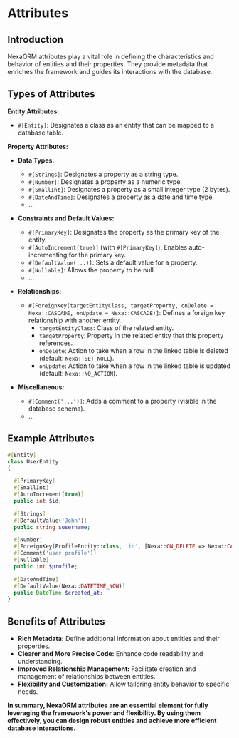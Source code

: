 # **Attributes**

## Introduction

NexaORM attributes play a vital role in defining the characteristics and behavior of entities and their properties. They provide metadata that enriches the framework and guides its interactions with the database.

## Types of Attributes

**Entity Attributes:**

   - `#[Entity]`: Designates a class as an entity that can be mapped to a database table.

**Property Attributes:**

   - **Data Types:**
      - `#[Strings]`: Designates a property as a string type.
      - `#[Number]`: Designates a property as a numeric type.
      - `#[SmallInt]`: Designates a property as a small integer type (2 bytes).
      - `#[DateAndTime]`: Designates a property as a date and time type.
      - ...

   - **Constraints and Default Values:**
      - `#[PrimaryKey]`: Designates the property as the primary key of the entity.
      - `#[AutoIncrement(true)]` (with `#[PrimaryKey]`): Enables auto-incrementing for the primary key.
      - `#[DefaultValue(...)]`: Sets a default value for a property.
      - `#[Nullable]`: Allows the property to be null.
      - ...

   - **Relationships:**
      - `#[ForeignKey(targetEntityClass, targetProperty, onDelete = Nexa::CASCADE, onUpdate = Nexa::CASCADE)]`: Defines a foreign key relationship with another entity.
         - `targetEntityClass`: Class of the related entity.
         - `targetProperty`: Property in the related entity that this property references.
         - `onDelete`: Action to take when a row in the linked table is deleted (default: `Nexa::SET_NULL`).
         - `onUpdate`: Action to take when a row in the linked table is updated (default: `Nexa::NO_ACTION`).

   - **Miscellaneous:**
      - `#[Comment('...')]`: Adds a comment to a property (visible in the database schema).
      - ...

## Example Attributes

```php
#[Entity]
class UserEntity
{

  #[PrimaryKey]
  #[SmallInt]
  #[AutoIncrement(true)]
  public int $id;

  #[Strings]
  #[DefaultValue('John')]
  public string $username;

  #[Number]
  #[ForeignKey(ProfileEntity::class, 'id', [Nexa::ON_DELETE => Nexa::CASCADE, onUpdate => Nexa::CASCADE])]
  #[Comment('user profile')]
  #[Nullable]
  public int $profile;

  #[DateAndTime]
  #[DefaultValue(Nexa::DATETIME_NOW)]
  public DateTime $created_at;
}
```

## Benefits of Attributes

- **Rich Metadata:** Define additional information about entities and their properties.
- **Clearer and More Precise Code:** Enhance code readability and understanding.
- **Improved Relationship Management:** Facilitate creation and management of relationships between entities.
- **Flexibility and Customization:** Allow tailoring entity behavior to specific needs.


**In summary, NexaORM attributes are an essential element for fully leveraging the framework's power and flexibility. By using them effectively, you can design robust entities and achieve more efficient database interactions.**